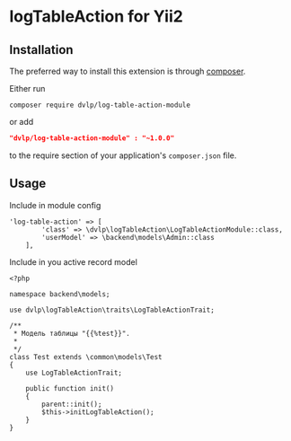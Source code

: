 logTableAction for Yii2
========================
Installation
------------
The preferred way to install this extension is through [composer](http://getcomposer.org/download/).

Either run

```
composer require dvlp/log-table-action-module
```
or add

```json
"dvlp/log-table-action-module" : "~1.0.0"
```

to the require section of your application's `composer.json` file.


Usage
-----
Include in module config

```
'log-table-action' => [
        'class' => \dvlp\logTableAction\LogTableActionModule::class,
        'userModel' => \backend\models\Admin::class
    ],
```

Include in you active record model

```
<?php

namespace backend\models;

use dvlp\logTableAction\traits\LogTableActionTrait;

/**
 * Модель таблицы "{{%test}}".
 *
 */
class Test extends \common\models\Test
{
    use LogTableActionTrait;

    public function init()
    {
        parent::init();
        $this->initLogTableAction();
    }
}

```